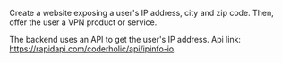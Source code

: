 ﻿Create a website exposing a user's IP address, city and zip code.
Then, offer the user a VPN product or service.


The backend uses an API to get the user's IP address.
Api link: https://rapidapi.com/coderholic/api/ipinfo-io.